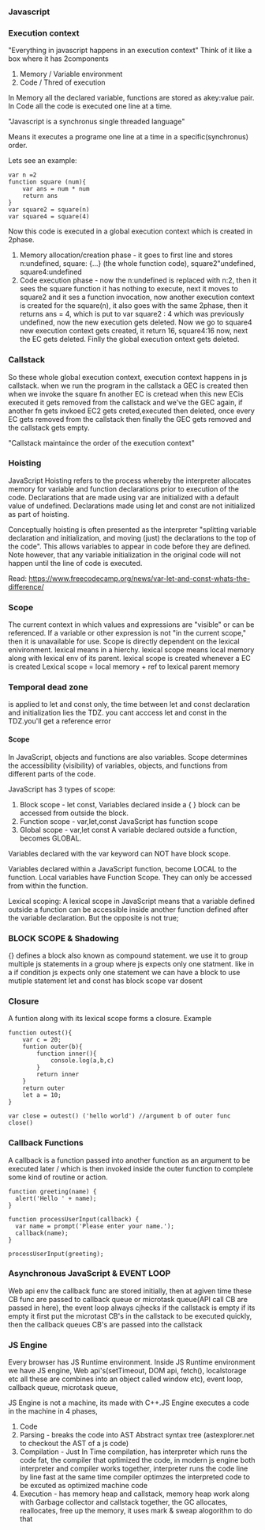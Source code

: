 ### Javascript

### Execution context

"Everything in javascript happens in an execution context"
Think of it like a box where it has 2components

1. Memory / Variable environment
2. Code / Thred of execution

In Memory all the declared variable, functions are stored as akey:value pair. In Code all the code is executed one line at a time.

"Javascript is a synchronus single threaded language"

Means it executes a programe one line at a time in a specific(synchronus) order.

Lets see an example:

```
var n =2
function square (num){
    var ans = num * num
    return ans
}
var square2 = square(n)
var square4 = square(4)
```

Now this code is executed in a global execution context which is created in 2phase.

1. Memory allocation/creation phase - it goes to first line and stores n:undefined, square: {...} (the whole function code), square2"undefined, square4:undefined
2. Code execution phase - now the n:undefined is replaced with n:2, then it sees the square function it has nothing to execute, next it moves to square2 and it ses a function invocation, now another execution context is created for the square(n), it also goes with the same 2phase, then it returns ans = 4,
   which is put to var square2 : 4 which was previously undefined, now the new execution gets deleted.
   Now we go to square4 new execution context gets created, it return 16, square4:16 now, next the EC gets deleted. Finlly the global execution ontext gets deleted.

### Callstack

So these whole global execution context, execution context happens in js callstack. when we run the program in the callstack a GEC is created then when we invoke the square fn another EC is cretead when this new ECis executed it gets removed from the callstack and we've the GEC again, if another fn gets invkoed EC2 gets creted,executed then deleted, once every EC gets removed from the callstack then finally the GEC gets removed and the callstack gets empty.

"Callstack maintaince the order of the execution context"

### Hoisting

JavaScript Hoisting refers to the process whereby the interpreter allocates memory for variable and function declarations prior to execution of the code. Declarations that are made using var are initialized with a default value of undefined. Declarations made using let and const are not initialized as part of hoisting.

Conceptually hoisting is often presented as the interpreter "splitting variable declaration and initialization, and moving (just) the declarations to the top of the code". This allows variables to appear in code before they are defined. Note however, that any variable initialization in the original code will not happen until the line of code is executed.

Read: https://www.freecodecamp.org/news/var-let-and-const-whats-the-difference/

### Scope

The current context in which values and expressions are "visible" or can be referenced. If a variable or other expression is not "in the current scope," then it is unavailable for use.
Scope is directly dependent on the lexical enivironment. lexical means in a hierchy. lexical scope means local memory along with lexical env of its parent. lexical scope is created whenever a EC is created
Lexical scope = local memory + ref to lexical parent memory

### Temporal dead zone

is applied to let and const only, the time between let and const declaration and initialization lies the TDZ. you cant acccess let and const in the TDZ.you'll get a reference error

#### Scope

In JavaScript, objects and functions are also variables. Scope determines the accessibility (visibility) of variables, objects, and functions from different parts of the code.

JavaScript has 3 types of scope:

1. Block scope - let const, Variables declared inside a { } block can be accessed from outside the block.
2. Function scope - var,let,const JavaScript has function scope
3. Global scope - var,let const A variable declared outside a function, becomes GLOBAL.

Variables declared with the var keyword can NOT have block scope.

Variables declared within a JavaScript function, become LOCAL to the function.
Local variables have Function Scope. They can only be accessed from within the function.

Lexical scoping:
A lexical scope in JavaScript means that a variable defined outside a function can be accessible inside another function defined after the variable declaration. But the opposite is not true;

### BLOCK SCOPE & Shadowing

{} defines a block also known as compound statement. we use it to group multiple js statements in a group where js expects only one statment. like in a if condition js expects only one statement we can have a block to use mutiple statement
let and const has block scope var dosent

### Closure

A funtion along with its lexical scope forms a closure. Example

```
function outest(){
    var c = 20;
    funtion outer(b){
        function inner(){
            console.log(a,b,c)
        }
        return inner
    }
    return outer
    let a = 10;
}

var close = outest() ('hello world') //argument b of outer func
close()
```

### Callback Functions

A callback is a function passed into another function as an argument to be executed later / which is then invoked inside the outer function to complete some kind of routine or action.

```
function greeting(name) {
  alert('Hello ' + name);
}

function processUserInput(callback) {
  var name = prompt('Please enter your name.');
  callback(name);
}

processUserInput(greeting);
```

### Asynchronous JavaScript & EVENT LOOP

Web api env the callback func are stored initially, then at agiven time these CB func are passed to callback queue or microtask queue(API call CB are passed in here), the event loop always cjhecks if the callstack is empty if its empty it first put the microtast CB's in the callstack to be executed quickly, then the callback queues CB's are passed into the callstack

### JS Engine

Every browser has JS Runtime environment. Inside JS Runtime environment we have JS engine, Web api's(setTimeout, DOM api, fetch(), localstorage etc all these are combines into an object called window etc), event loop, callback queue, microtask queue,

JS Engine is not a machine, its made with C++.JS Engine executes a code in the machine in 4 phases,

1. Code
2. Parsing - breaks the code into AST Abstract syntax tree (astexplorer.net to checkout the AST of a js code)
3. Compilation - Just In Time compilation, has interpreter which runs the code fat, the compiler that optimized the code, in modern js engine both interpreter and compiler works together, interpreter runs the code line by line fast at the same time compiler optimzes the interpreted code to be excuted as optimized machine code
4. Execution - has memory heap and callstack, memory heap work along with Garbage collector and callstack together, the GC allocates, reallocates, free up the memory, it uses mark & sweap alogorithm to do that
